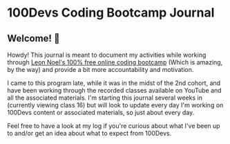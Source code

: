 # 100Devs Coding Bootcamp Journal

## Welcome! 👋

Howdy! This journal is meant to document my activities while working through [Leon Noel's 100% free online coding bootcamp](https://leonnoel.com/100devs/) (Which is amazing, by the way) and provide a bit more accountability and motivation. 

I came to this program late, while it was in the midst of the 2nd cohort, and have been working through the recorded classes available on YouTube and all the associated materials. I'm starting this journal several weeks in (currently viewing class 16) but will look to update every day I'm working on 100Devs content or associated materials, so just about every day. 

Feel free to have a look at my log if you're curious about what I've been up to and/or get an idea about what to expect from 100Devs. 